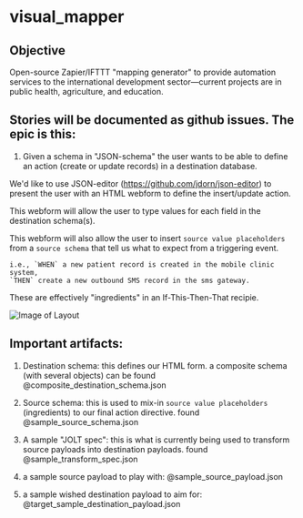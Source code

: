 # visual_mapper

Objective
-----------
Open-source Zapier/IFTTT "mapping generator" to provide automation services to the international development sector—current projects are in public health, agriculture, and education.

Stories will be documented as github issues. The epic is this:
-------------------------
1. Given a schema in "JSON-schema" the user wants to be able to define an action (create or update records) in a destination database.

We'd like to use JSON-editor (https://github.com/jdorn/json-editor) to present the user with an HTML webform to define the insert/update action.

This webform will allow the user to type values for each field in the destination schema(s).

This webform will also allow the user to insert `source value placeholders` from a `source schema` that tell us what to expect from a triggering event.

	i.e., `WHEN` a new patient record is created in the mobile clinic system,
	`THEN` create a new outbound SMS record in the sms gateway.

These are effectively "ingredients" in an If-This-Then-That recipie.

![Image of Layout](https://github.com/OpenFn/visual_mapper/blob/master/layout.png)

Important artifacts:
--------------

1. Destination schema: this defines our HTML form. a composite schema (with several objects) can be found @composite_destination_schema.json

2. Source schema: this is used to mix-in `source value placeholders` (ingredients) to our final action directive. found @sample_source_schema.json

3. A sample "JOLT spec": this is what is currently being used to transform source payloads into destination payloads. found @sample_transform_spec.json

4. a sample source payload to play with: @sample_source_payload.json
5. a sample wished destination payload to aim for: @target_sample_destination_payload.json 
